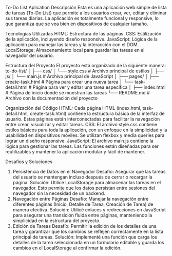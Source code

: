 To-Do List Aplication
Descripción
Esta es una aplicación web simple de lista de tareas (To-Do List) que permite a los usuarios crear, ver, editar y eliminar sus tareas diarias. La aplicación es totalmente funcional y responsive, lo que garantiza que se vea bien en dispositivos de cualquier tamaño.

Tecnologías Utilizadas
HTML: Estructura de las páginas.
CSS: Estilización de la aplicación, incluyendo diseño responsive.
JavaScript: Lógica de la aplicación para manejar las tareas y la interacción con el DOM.
LocalStorage: Almacenamiento local para guardar las tareas en el navegador del usuario.

Estructura del Proyecto
El proyecto está organizado de la siguiente manera:
to-do-list/
│
├── css/
│   └── style.css          # Archivo principal de estilos
│
├── js/
│   └── main.js            # Archivo principal de JavaScript
│
├── pages/
│   ├── create-task.html   # Página para crear una nueva tarea
│   └── task-detail.html   # Página para ver y editar una tarea específica
│
├── index.html             # Página de inicio donde se muestran las tareas
└── README.md              # Archivo con la documentación del proyecto

Organización del Código
HTML: Cada página HTML (index.html, task-detail.html, create-task.html) contiene la estructura básica de la interfaz de usuario. Estas páginas están interconectadas para facilitar la navegación entre crear, visualizar y editar tareas.
CSS: El archivo style.css contiene estilos básicos para toda la aplicación, con un enfoque en la simplicidad y la usabilidad en dispositivos móviles. Se utilizan flexbox y media queries para lograr un diseño responsive.
JavaScript: El archivo main.js contiene la lógica para gestionar las tareas. Las funciones están diseñadas para ser reutilizables y mantener la aplicación modular y fácil de mantener.

Desafíos y Soluciones
1. Persistencia de Datos en el Navegador
Desafío: Asegurar que las tareas del usuario se mantengan incluso después de cerrar o recargar la página.
Solución: Utilicé LocalStorage para almacenar las tareas en el navegador. Esto permite que los datos persistan entre sesiones del navegador sin la necesidad de un backend.
2. Navegación entre Páginas
Desafío: Manejar la navegación entre diferentes páginas (Inicio, Detalle de Tarea, Creación de Tarea) de manera efectiva.
Solución: Utilicé enlaces y redirecciones en JavaScript para asegurar una transición fluida entre páginas, manteniendo la simplicidad en la estructura del proyecto.
3. Edición de Tareas
Desafío: Permitir la edición de los detalles de una tarea y garantizar que los cambios se reflejen correctamente en la lista principal de tareas.
Solución: Implementé una función que carga los detalles de la tarea seleccionada en un formulario editable y guarda los cambios en el LocalStorage al confirmar la edición.
